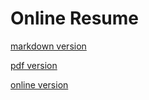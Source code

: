 # Online Resume


[markdown version](./gustavo-marin.resume.md)

[pdf version](./gustavo-marin.resume-2023.pdf)

[online version](https://guumaster.github.io/resume/)

